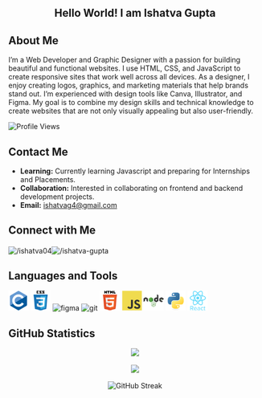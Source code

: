 <h2 align="center">Hello World! I am Ishatva Gupta</h2>

## About Me
I’m a Web Developer and Graphic Designer with a passion for building beautiful and functional websites. I use HTML, CSS, and JavaScript to create responsive sites that work well across all devices. As a designer, I enjoy creating logos, graphics, and marketing materials that help brands stand out. I’m experienced with design tools like Canva, Illustrator, and Figma. My goal is to combine my design skills and technical knowledge to create websites that are not only visually appealing but also user-friendly.

![Profile Views](https://komarev.com/ghpvc/?username=ishatva04&label=Profile%20views&color=0e75b6&style=flat)

## Contact Me
- **Learning:** Currently learning Javascript and preparing for Internships and Placements.
- **Collaboration:** Interested in collaborating on frontend and backend development projects.
- **Email:** ishatvag4@gmail.com

## Connect with Me
<p style="display: flex;">
  <a href="https://twitter.com/" target="blank" style="text-decoration: none !important;">
    <img align="center" src="https://about.x.com/content/dam/about-twitter/x/brand-toolkit/logo-black.png.twimg.1920.png" alt="/ishatva04" height="30" width="40" />
  </a>
  <a href="https://in.linkedin.com/in/ishatva-gupta" target="blank" style="text-decoration: none;">
    <img align="center" src="https://raw.githubusercontent.com/rahuldkjain/github-profile-readme-generator/master/src/images/icons/Social/linked-in-alt.svg" alt="/ishatva-gupta" height="30" width="40" />
  </a>
</p>


## Languages and Tools
<p>
  <img src="https://raw.githubusercontent.com/devicons/devicon/master/icons/c/c-original.svg" alt="c" width="40" height="40"/>
  <img src="https://raw.githubusercontent.com/devicons/devicon/master/icons/css3/css3-original-wordmark.svg" alt="css3" width="40" height="40"/>
  <img src="https://www.vectorlogo.zone/logos/figma/figma-icon.svg" alt="figma" width="40" height="40"/>
  <img src="https://www.vectorlogo.zone/logos/git-scm/git-scm-icon.svg" alt="git" width="40" height="40"/>
  <img src="https://raw.githubusercontent.com/devicons/devicon/master/icons/html5/html5-original-wordmark.svg" alt="html5" width="40" height="40"/>
  <img src="https://raw.githubusercontent.com/devicons/devicon/master/icons/javascript/javascript-original.svg" alt="javascript" width="40" height="40"/>
  <img src="https://raw.githubusercontent.com/devicons/devicon/master/icons/nodejs/nodejs-original-wordmark.svg" alt="nodejs" width="40" height="40"/>
  <img src="https://raw.githubusercontent.com/devicons/devicon/master/icons/python/python-original.svg" alt="python" width="40" height="40"/>
  <img src="https://raw.githubusercontent.com/devicons/devicon/master/icons/react/react-original-wordmark.svg" alt="react" width="40" height="40"/>
  
</p>

## GitHub Statistics
<p align='center'>
  <img src="https://github-readme-stats.vercel.app/api?username=ishatva04&count_private=true&show_icons=true&theme=chartreuse-dark" width="400">
</p>

<p align='center'>
  <img src="https://github-readme-stats.vercel.app/api/top-langs/?username=ishatva04&count_private=true&layout=compact&theme=highcontrast" width="335">
</p>

<p align='center'>
  <img src="https://github-readme-streak-stats.herokuapp.com/?user=ishatva04&theme=dark&background=000000" alt="GitHub Streak" />
</p>
